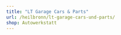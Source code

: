 ```yaml
---
title: "LT Garage Cars & Parts"
url: /heilbronn/lt-garage-cars-und-parts/
shop: Autowerkstatt
---
```

